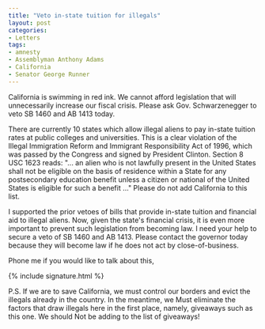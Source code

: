 ```yaml
---
title: "Veto in-state tuition for illegals"
layout: post
categories:
- Letters
tags:
- amnesty
- Assemblyman Anthony Adams
- California
- Senator George Runner
---
```


California is swimming in red ink. We cannot afford legislation that will unnecessarily increase our fiscal crisis. Please ask Gov. Schwarzenegger to veto SB 1460 and AB 1413 today.

There are currently 10 states which allow illegal aliens to pay in-state tuition rates at public colleges and universities. This is a clear violation of the Illegal Immigration Reform and Immigrant Responsibility Act of 1996, which was passed by the Congress and signed by President Clinton. Section 8 USC 1623 reads: "... an alien who is not lawfully present in the United States shall not be eligible on the basis of residence within a State for any postsecondary education benefit unless a citizen or national of the United States is eligible for such a benefit ..." Please do not add California to this list.

I supported the prior vetoes of bills that provide in-state tuition and financial aid to illegal aliens. Now, given the state's financial crisis, it is even more important to prevent such legislation from becoming law. I need your help to secure a veto of SB 1460 and AB 1413. Please contact the governor today because they will become law if he does not act by close-of-business.

Phone me if you would like to talk about this,

{% include signature.html %}

P.S. If we are to save California, we must control our borders and evict the illegals already in the country. In the meantime, we Must eliminate the factors that draw illegals here in the first place, namely, giveaways such as this one. We should Not be adding to the list of giveaways!
